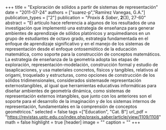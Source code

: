 +++
title = "Exploración de sólidos a partir de sistemas de representación"
date = "2011-07-24"
authors = ["suarez-p","Ramírez Vanegas, G.A."]
publication_types = ["2"]
publication = "*Praxis & Saber*, **2**(3), 27-60"
abstract = "El artículo hace referencia a algunos de los resultados de una investigación que implementó una estrategia de enseñanza para generar ambientes de aprendizaje de sólidos platónicos y arquimedianos en un grupo de estudiantes de octavo grado, estrategia fundamentada en el enfoque de aprendizaje significativo y en el manejo de los sistemas de representación desde el enfoque ontosemiótico de la educación matemática, como soporte para la construcción de conceptos matemáticos. La estrategia de enseñanza de la geometría adopta las etapas de exploración, representación-modelación, construcción formal y estudio de lasaplicaciones, y usa materiales concretos, físicos y tangibles, relativos al origami, troquelado y estructuras, como opciones de construcción de los sólidos tridimensionales, considerados sistemasde representación externostangibles, al igual que herramientas educativas informáticas para diseñar ambientes de geometría dinámica, como sistemas de representación externos intangibles, que junto con los anteriores son el soporte para el desarrollo de la imaginación y de los sistemas internos de representación, fundamentales en la comprensión de conceptos geométricos."
selected = false
tags =["Education", "Cat. B"]
url_pdf = "https://revistas.uptc.edu.co/index.php/praxis_saber/article/view/1109/1108"
math = false
highlight = true
[header]
image = ""
caption = ""
+++
